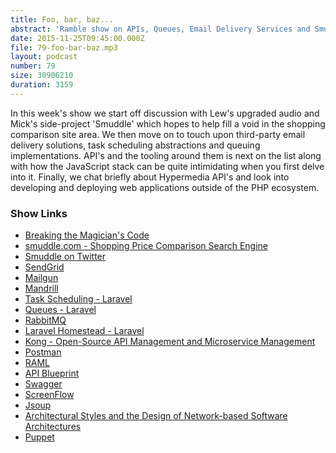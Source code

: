 ```yaml
---
title: Foo, bar, baz...
abstract: 'Ramble show on APIs, Queues, Email Delivery Services and Smuddle'
date: 2015-11-25T09:45:00.000Z
file: 79-foo-bar-baz.mp3
layout: podcast
number: 79
size: 30906210
duration: 3159
---
```


In this week's show we start off discussion with Lew's upgraded audio and Mick's side-project 'Smuddle' which hopes to help fill a void in the shopping comparison site area.
We then move on to touch upon third-party email delivery solutions, task scheduling abstractions and queuing implementations.
API's and the tooling around them is next on the list along with how the JavaScript stack can be quite intimidating when you first delve into it.
Finally, we chat briefly about Hypermedia API's and look into developing and deploying web applications outside of the PHP ecosystem.

### Show Links

- [Breaking the Magician's Code](https://en.wikipedia.org/wiki/Breaking_the_Magician%27s_Code:_Magic%27s_Biggest_Secrets_Finally_Revealed)
- [smuddle.com - Shopping Price Comparison Search Engine](http://www.smuddle.com/)
- [Smuddle on Twitter](https://twitter.com/smuddleit)
- [SendGrid](https://sendgrid.com/)
- [Mailgun](https://www.mailgun.com/)
- [Mandrill](https://www.mandrill.com/)
- [Task Scheduling - Laravel](http://laravel.com/docs/5.1/scheduling)
- [Queues - Laravel](http://laravel.com/docs/5.1/queues)
- [RabbitMQ](https://www.rabbitmq.com/)
- [Laravel Homestead - Laravel](http://laravel.com/docs/5.1/homestead)
- [Kong - Open-Source API Management and Microservice Management](https://getkong.org/)
- [Postman](https://www.getpostman.com/)
- [RAML](http://raml.org/)
- [API Blueprint](https://apiblueprint.org/)
- [Swagger](http://swagger.io/)
- [ScreenFlow](http://www.telestream.net/screenflow/overview.htm)
- [Jsoup](http://jsoup.org/)
- [Architectural Styles and the Design of Network-based Software Architectures](https://www.ics.uci.edu/~fielding/pubs/dissertation/top.htm)
- [Puppet](https://puppetlabs.com/)
